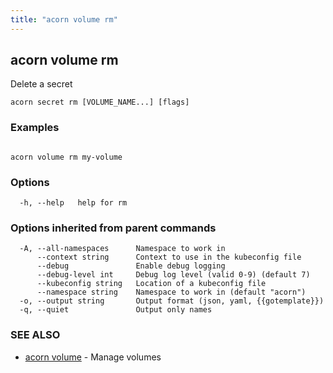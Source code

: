 ```yaml
---
title: "acorn volume rm"
---
```

## acorn volume rm

Delete a secret

```
acorn secret rm [VOLUME_NAME...] [flags]
```

### Examples

```

acorn volume rm my-volume
```

### Options

```
  -h, --help   help for rm
```

### Options inherited from parent commands

```
  -A, --all-namespaces      Namespace to work in
      --context string      Context to use in the kubeconfig file
      --debug               Enable debug logging
      --debug-level int     Debug log level (valid 0-9) (default 7)
      --kubeconfig string   Location of a kubeconfig file
      --namespace string    Namespace to work in (default "acorn")
  -o, --output string       Output format (json, yaml, {{gotemplate}})
  -q, --quiet               Output only names
```

### SEE ALSO

* [acorn volume](acorn_volume.md)	 - Manage volumes

